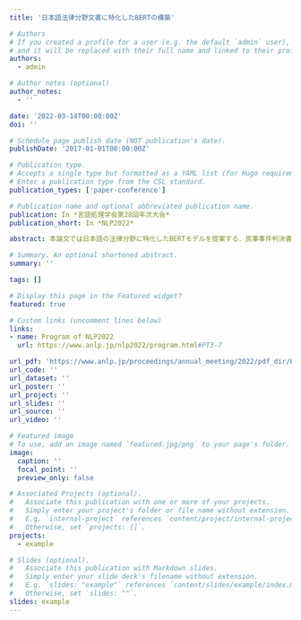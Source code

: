 ```yaml
---
title: '日本語法律分野文書に特化したBERTの構築'

# Authors
# If you created a profile for a user (e.g. the default `admin` user), write the username (folder name) here
# and it will be replaced with their full name and linked to their profile.
authors:
  - admin

# Author notes (optional)
author_notes:
  - ''

date: '2022-03-14T00:00:00Z'
doi: ''

# Schedule page publish date (NOT publication's date).
publishDate: '2017-01-01T00:00:00Z'

# Publication type.
# Accepts a single type but formatted as a YAML list (for Hugo requirements).
# Enter a publication type from the CSL standard.
publication_types: ['paper-conference']

# Publication name and optional abbreviated publication name.
publication: In *言語処理学会第28回年次大会*
publication_short: In *NLP2022*

abstract: 本論文では日本語の法律分野に特化したBERTモデルを提案する．民事事件判決書コーパスを用い，BERTを一から事前学習するモデルと，既存の汎用日本語BERTに追加事前学習するモデルを作成した．実験より，民事事件判決書を用いたMasked Language Model，Next Sentence Prediction タスクについては既存の汎用日本語BERTに追加事前学習する手法が最も良い正解率を示すことがわかった．

# Summary. An optional shortened abstract.
summary: ''

tags: []

# Display this page in the Featured widget?
featured: true

# Custom links (uncomment lines below)
links:
- name: Program of NLP2022
  url: https://www.anlp.jp/nlp2022/program.html#PT3-7

url_pdf: 'https://www.anlp.jp/proceedings/annual_meeting/2022/pdf_dir/PT3-7.pdf'
url_code: ''
url_dataset: ''
url_poster: ''
url_project: ''
url_slides: ''
url_source: ''
url_video: ''

# Featured image
# To use, add an image named `featured.jpg/png` to your page's folder.
image:
  caption: ''
  focal_point: ''
  preview_only: false

# Associated Projects (optional).
#   Associate this publication with one or more of your projects.
#   Simply enter your project's folder or file name without extension.
#   E.g. `internal-project` references `content/project/internal-project/index.md`.
#   Otherwise, set `projects: []`.
projects:
  - example

# Slides (optional).
#   Associate this publication with Markdown slides.
#   Simply enter your slide deck's filename without extension.
#   E.g. `slides: "example"` references `content/slides/example/index.md`.
#   Otherwise, set `slides: ""`.
slides: example
---
```



